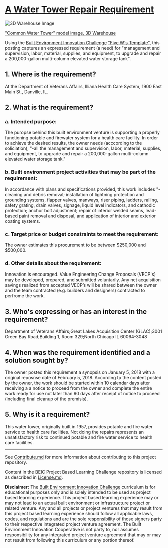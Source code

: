 # [A Water Tower Repair Requirement](https://www.fbo.gov/index?s=opportunity&mode=form&id=1af5bac47a2964799af152c6f0ff4a20&tab=core&_cview=1)

![3D Warehouse Image](https://3dwarehouse.sketchup.com/warehouse/getpubliccontent?contentId=fbdd41ec-06d6-461e-a962-19c8a9fe0f35)

["Common Water Tower" model image, 3D Warehouse](https://3dwarehouse.sketchup.com/model/4eb37a2261214077d3f219f5ee844475/Common-Water-Tower)


Using the [Built Environment Innovation Challenge](https://github.com/BEICOOP/BEICPBLChallenge) ["Five W's Template"](https://github.com/BEICOOP/BEICPBLChallenge/blob/master/Phase1/ExpressedReqs/README&TOC.md), this posting captures an expressed requirement (a need) for "management and supervision, labor, material, supplies, and equipment, to upgrade and repair a 200,000-gallon multi-column elevated water storage tank".

## 1. Where is the requirement?

At the Department of Veterans Affairs, Illiana Health Care System, 1900 East Main St., Danville, IL.  

## 2. What is the requirement? 
### a. Intended purpose:

The puropse behind this built environment venture is supporting a properly functioning potable and firewater system for a health care facility.  In order to achieve the desired results, the owner needs (acccording to the soliciation), "-all the management and supervision, labor, material, supplies, and equipment, to upgrade and repair a 200,000-gallon multi-column elevated water storage tank."  

### b. Built environment project activities that may be part of the requirement:

In accordance with plans and specifications provided, this work includes "-cleaning and debris removal; installation of lightning protection and grounding systems, flapper valves, manways, riser piping, ladders, railing, safety grating, drain valves, signage, liquid level indicators, and cathodic protection; anchor bolt adjustment; repair of interior welded seams, lead-based paint removal and disposal, and application of interior and exterior coating systems.

### c. Target price or budget constraints to meet the requirement:

The owner estimates this procurement to be between $250,000 and $500,000. 

### d. Other details about the requirement:

Innovation is encouraged.  Value Engineering Change Proposals (VECP's) may be developed, prepared, and submitted voluntarily. Any net acquisition savings realized from accepted VECP’s will be shared between the owner and the team contracted (e.g. builders and designers) contracted to perfrome the work.

## 3. Who's expressing or has an interest in the requirement?

Department of Veterans Affairs;Great Lakes Acquisition Center (GLAC);3001 Green Bay Road;Building 1, Room 329;North Chicago IL 60064-3048

## 4. When was the requirement identified and a solution sought by?

The owner posted this requirement a synopsis on January 5, 2018 with a original reposnse date of February 5, 2018.  According tp the content posted by the owner, the work should be started within 10 calendar days after receiving a a notice to proceed from the owner and  complete the entire work ready for use not later than 90 days after receipt of notice to proceed (including final cleanup of the premisis). 

## 5. Why is it a requirement?

This water tower, originally built in 1957, provides potable and fire water service to health care facilities.  Not doing the repairs represents an unsatisfactory risk to continued potable and fire water service to health care facilities.

____
See [Contribute.md](https://github.com/BEICOOP/BEICPBLChallenge/blob/master/Contribute.md) for more information about contributing to this project repository.

Content in the BEIC Project Based Learning Challenge repository is licensed as described in [License.md](https://github.com/BEICOOP/BEICPBLChallenge/blob/master/License.md).

**Disclaimer:** The [Built Environment Innovation Challenge](https://github.com/BEICOOP/BEICPBLChallenge) curriculum is for educational purposes only and is solely intended to be used as project based learning experience.  This project based learning experience may or may not lead to an actual built environment or infrastructure project or related venture.  Any and all projects or project ventures that may result from this project based learning experience should follow all applicable laws, codes, and regulations and are the sole responsibility of those signers party to their respective integrated project venture agreement.  The Built Environment Innovation Cooperative is not party to, nor assumes responsibility for any integrated project venture agreement that may or may not result from following this curriculum or any portion thereof.
